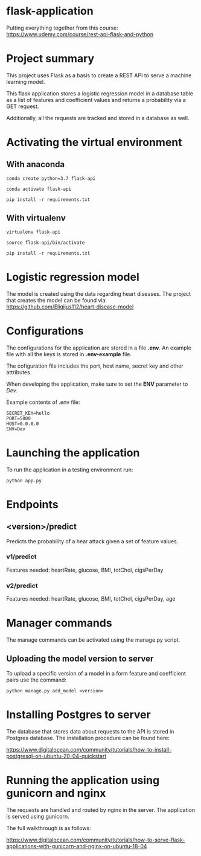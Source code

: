 # flask-application

Putting everything together from this course: https://www.udemy.com/course/rest-api-flask-and-python

# Project summary 

This project uses Flask as a basis to create a REST API to serve a machine learning model. 

This flask application stores a logistic regression model in a database table as a list of features and coefficient values and returns a probability via a GET request. 

Additionally, all the requests are tracked and stored in a database as well. 

# Activating the virtual environment

## With anaconda 

```
conda create python=3.7 flask-api
```

```
conda activate flask-api
```

```
pip install -r requirements.txt
```

## With virtualenv

```
virtualenv flask-api
```

```
source flask-api/bin/activate
```

```
pip install -r requirements.txt
```

# Logistic regression model 

The model is created using the data regarding heart diseases. The project that creates the model can be found via: https://github.com/Eligijus112/heart-disease-model 

# Configurations 

The configurations for the application are stored in a file **.env**. An example file with all the keys is stored in **.env-example** file. 

The cofiguration file includes the port, host name, secret key and other attributes. 

When developing the application, make sure to set the **ENV** parameter to *Dev*.

Example contents of .env file:

```
SECRET_KEY=hello
PORT=5000
HOST=0.0.0.0
ENV=Dev
```

# Launching the application 

To run the application in a testing environment run:

```
python app.py 
```

# Endpoints 

## \<version>/predict 

Predicts the probability of a hear attack given a set of feature values. 

### v1/predict 

Features needed: heartRate, glucose, BMI, totChol, cigsPerDay

### v2/predict 

Features needed: heartRate, glucose, BMI, totChol, cigsPerDay, age

# Manager commands 

The manage commands can be activated using the manage.py script. 

## Uploading the model version to server 

To upload a specific version of a model in a form feature and coefficient pairs use the command:

```
python manage.py add_model <version>
```

# Installing Postgres to server 

The database that stores data about requests to the API is stored in Postgres database. The installation procedure can be found here: 

https://www.digitalocean.com/community/tutorials/how-to-install-postgresql-on-ubuntu-20-04-quickstart 

# Running the application using gunicorn and nginx 

The requests are handled and routed by nginx in the server. The application is served using gunicorn. 

The full walkthrough is as follows: 

https://www.digitalocean.com/community/tutorials/how-to-serve-flask-applications-with-gunicorn-and-nginx-on-ubuntu-18-04

